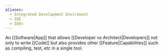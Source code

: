 ```yaml
---
aliases:
  - Integrated Development Enviroment
  - IDE
  - IDEs
---
```

An [[Software|App]] that allows [[Developer vs Architect|Developers]] not only to write [[Code]] but also provides other [[Feature|Capabilities]] such as compiling, test, etc in a single tool.